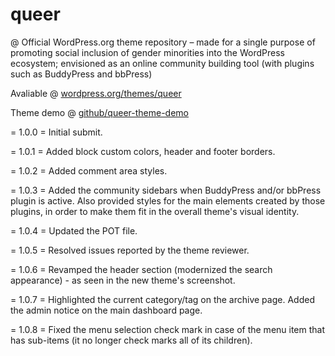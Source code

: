 # queer
@ Official WordPress.org theme repository – made for a single purpose of promoting social inclusion of gender minorities into the WordPress ecosystem; envisioned as an online community building tool (with plugins such as BuddyPress and bbPress)

Avaliable @ [wordpress.org/themes/queer](https://wordpress.org/themes/queer/)

Theme demo @ [github/queer-theme-demo](https://imoptimal.github.io/queer-theme-demo/)

= 1.0.0 =
Initial submit.

= 1.0.1 =
Added block custom colors, header and footer borders.

= 1.0.2 =
Added comment area styles.

= 1.0.3 =
Added the community sidebars when BuddyPress and/or bbPress plugin is active. Also provided styles for the main elements created by those plugins, in order to make them fit in the overall theme's visual identity.

= 1.0.4 =
Updated the POT file.

= 1.0.5 =
Resolved issues reported by the theme reviewer.

= 1.0.6 =
Revamped the header section (modernized the search appearance) - as seen in the new theme's screenshot.

= 1.0.7 =
Highlighted the current category/tag on the archive page. Added the admin notice on the main dashboard page.

= 1.0.8 =
Fixed the menu selection check mark in case of the menu item that has sub-items (it no longer check marks all of its children).

